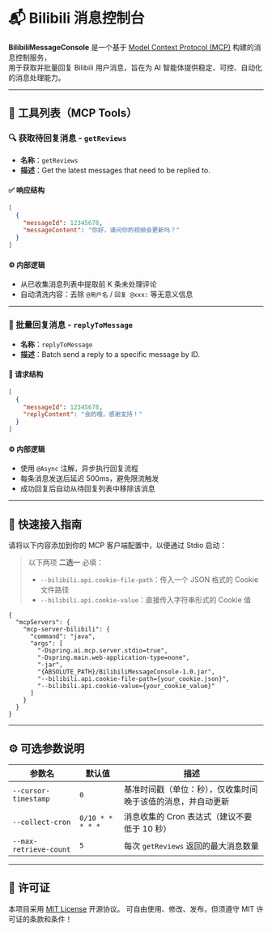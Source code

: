 # 📬 Bilibili 消息控制台

**BilibiliMessageConsole** 是一个基于 [Model Context Protocol (MCP)](https://github.com/modelcontextprotocol/spec) 构建的消息控制服务，  
用于获取并批量回复 Bilibili 用户消息，旨在为 AI 智能体提供稳定、可控、自动化的消息处理能力。

---

## 🧰 工具列表（MCP Tools）

### 🔍 获取待回复消息 - `getReviews`

- **名称**：`getReviews`  
- **描述**：Get the latest messages that need to be replied to.

#### ✅ 响应结构

```json
[
  {
    "messageId": 12345678,
    "messageContent": "你好，请问你的视频会更新吗？"
  }
]
````

#### ⚙️ 内部逻辑

* 从已收集消息列表中提取前 K 条未处理评论
* 自动清洗内容：去除 `@用户名` / `回复 @xxx:` 等无意义信息

---

### 💬 批量回复消息 - `replyToMessage`

* **名称**：`replyToMessage`
* **描述**：Batch send a reply to a specific message by ID.

#### 📝 请求结构

```json
[
  {
    "messageId": 12345678,
    "replyContent": "会的哦，感谢支持！"
  }
]
```

#### ⚙️ 内部逻辑

* 使用 `@Async` 注解，异步执行回复流程
* 每条消息发送后延迟 500ms，避免限流触发
* 成功回复后自动从待回复列表中移除该消息

---

## 🚀 快速接入指南

请将以下内容添加到你的 MCP 客户端配置中，以便通过 Stdio 启动：

> 以下两项 **二选一** 必填：
>
> * `--bilibili.api.cookie-file-path`：传入一个 JSON 格式的 Cookie 文件路径
> * `--bilibili.api.cookie-value`：直接传入字符串形式的 Cookie 值

```jsonc
{
  "mcpServers": {
    "mcp-server-bilibili": {
      "command": "java",
      "args": [
        "-Dspring.ai.mcp.server.stdio=true",
        "-Dspring.main.web-application-type=none",
        "-jar",
        "{ABSOLUTE_PATH}/BilibiliMessageConsole-1.0.jar",
        "--bilibili.api.cookie-file-path={your_cookie.json}",
        "--bilibili.api.cookie-value={your_cookie_value}"
      ]
    }
  }
}
```

---

## ⚙️ 可选参数说明

| 参数名                    | 默认值            | 描述                             |
| ---------------------- |----------------| ------------------------------ |
| `--cursor-timestamp`   | `0`            | 基准时间戳（单位：秒），仅收集时间晚于该值的消息，并自动更新 |
| `--collect-cron`       | `0/10 * * * * *` | 消息收集的 Cron 表达式（建议不要低于 10 秒）    |
| `--max-retrieve-count` | `5`            | 每次 `getReviews` 返回的最大消息数量      |

---

## 📜  许可证

本项目采用 [MIT License](https://opensource.org/licenses/MIT) 开源协议。
可自由使用、修改、发布，但须遵守 MIT 许可证的条款和条件！





